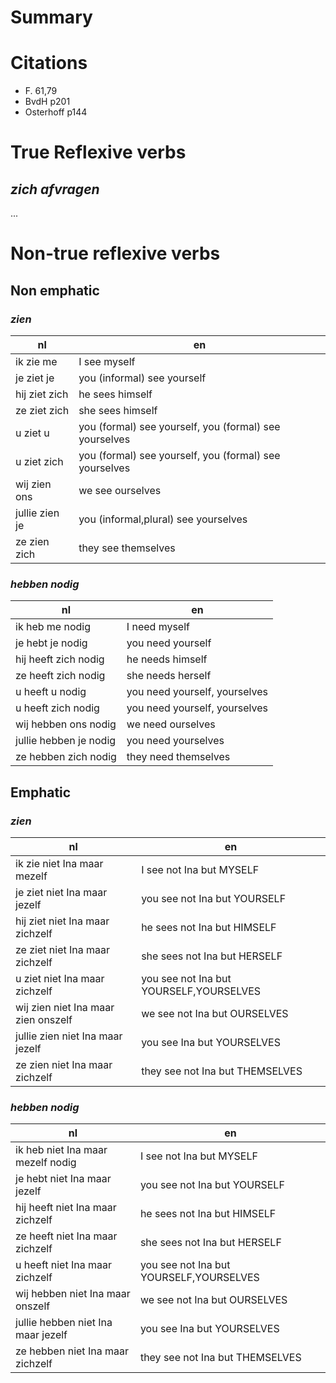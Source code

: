 # Summary


# Citations 

- F. 61,79
- BvdH p201
- Osterhoff p144

# True Reflexive verbs

## _zich afvragen_

...

# Non-true reflexive verbs

## Non emphatic 

### _zien_

| nl             | en                                                     |
|----------------|--------------------------------------------------------|
| ik zie me      | I see myself                                           |
| je ziet je     | you (informal) see yourself                            |
| hij ziet zich  | he sees himself                                        |
| ze ziet zich   | she sees himself                                       |
| u ziet u       | you (formal) see yourself, you (formal) see yourselves |
| u ziet zich    | you (formal) see yourself, you (formal) see yourselves |
| wij zien ons   | we see ourselves                                       |
| jullie zien je | you (informal,plural) see yourselves                   |
| ze zien zich   | they see themselves                                    |

### _hebben nodig_

| nl                     | en                                     |
|------------------------|----------------------------------------|
| ik heb me nodig        | I need myself                          |
| je hebt je nodig       | you need yourself                      |
| hij heeft zich nodig   | he needs himself                       |
| ze heeft zich nodig    | she needs herself                      |
| u heeft u nodig        | you need yourself, yourselves |
| u heeft zich nodig     | you need yourself, yourselves |
| wij hebben ons nodig   | we need ourselves                      |
| jullie hebben je nodig | you need yourselves                    |
| ze hebben zich nodig   | they need themselves                   |

## Emphatic 

### _zien_

| nl                                  | en                                      |
|-------------------------------------|-----------------------------------------|
| ik zie niet Ina maar mezelf         | I see not Ina but MYSELF                |
| je ziet niet Ina maar jezelf        | you see not Ina but YOURSELF            |
| hij ziet niet Ina maar zichzelf     | he sees not Ina but HIMSELF             |
| ze ziet niet Ina maar zichzelf      | she sees not Ina but HERSELF            |
| u ziet niet Ina maar zichzelf       | you see not Ina but YOURSELF,YOURSELVES |
| wij zien niet Ina maar zien onszelf | we see not Ina but OURSELVES            |
| jullie zien niet Ina maar jezelf    | you see Ina but YOURSELVES              |
| ze zien niet Ina maar zichzelf      | they see not Ina but THEMSELVES         |

### _hebben nodig_

| nl                                 | en                                      |
|------------------------------------|-----------------------------------------|
| ik heb niet Ina maar mezelf nodig  | I see not Ina but MYSELF                |
| je hebt niet Ina maar jezelf       | you see not Ina but YOURSELF            |
| hij heeft niet Ina maar zichzelf   | he sees not Ina but HIMSELF             |
| ze heeft niet Ina maar zichzelf    | she sees not Ina but HERSELF            |
| u heeft niet Ina maar zichzelf     | you see not Ina but YOURSELF,YOURSELVES |
| wij hebben niet Ina maar onszelf   | we see not Ina but OURSELVES            |
| jullie hebben niet Ina maar jezelf | you see Ina but YOURSELVES              |
| ze hebben niet Ina maar zichzelf   | they see not Ina but THEMSELVES         |
